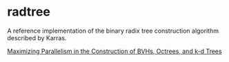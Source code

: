 # radtree

A reference implementation of the binary radix tree construction algorithm described by Karras.

[Maximizing Parallelism in the Construction of BVHs, Octrees, and k-d Trees](https://research.nvidia.com/sites/default/files/pubs/2012-06_Maximizing-Parallelism-in/karras2012hpg_paper.pdf)
